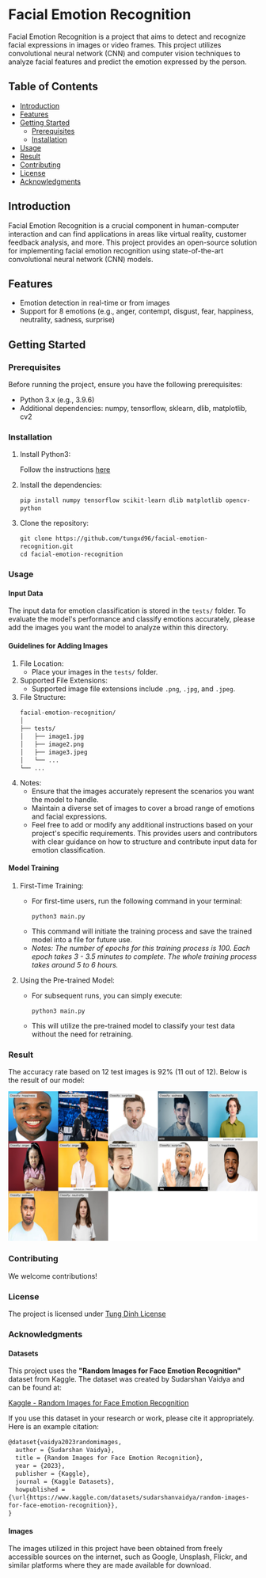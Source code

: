 # Facial Emotion Recognition

Facial Emotion Recognition is a project that aims to detect and recognize facial expressions in images or video frames. This project utilizes convolutional neural network (CNN) and computer vision techniques to analyze facial features and predict the emotion expressed by the person.

## Table of Contents

- [Introduction](#introduction)
- [Features](#features)
- [Getting Started](#getting-started)
  - [Prerequisites](#prerequisites)
  - [Installation](#installation)
- [Usage](#usage)
- [Result](#result)
- [Contributing](#contributing)
- [License](#license)
- [Acknowledgments](#acknowledgments)

## Introduction

Facial Emotion Recognition is a crucial component in human-computer interaction and can find applications in areas like virtual reality, customer feedback analysis, and more. This project provides an open-source solution for implementing facial emotion recognition using state-of-the-art convolutional neural network (CNN) models.

## Features

- Emotion detection in real-time or from images
- Support for 8 emotions (e.g., anger, contempt, disgust, fear, happiness, neutrality, sadness, surprise)

## Getting Started

### Prerequisites

Before running the project, ensure you have the following prerequisites:

- Python 3.x (e.g., 3.9.6)
- Additional dependencies: numpy, tensorflow, sklearn, dlib, matplotlib, cv2

### Installation

1. Install Python3:

    Follow the instructions [here](https://www.python.org/downloads/)

2. Install the dependencies:

    ```
    pip install numpy tensorflow scikit-learn dlib matplotlib opencv-python
    ```

3. Clone the repository:

    ```
    git clone https://github.com/tungxd96/facial-emotion-recognition.git
    cd facial-emotion-recognition
    ```

### Usage

#### Input Data

The input data for emotion classification is stored in the `tests/` folder. To evaluate the model's performance and classify emotions accurately, please add the images you want the model to analyze within this directory.

#### Guidelines for Adding Images

1. File Location:
    - Place your images in the `tests/` folder.
2. Supported File Extensions:
    - Supported image file extensions include `.png`, `.jpg`, and `.jpeg`.
3. File Structure:
    ```
    facial-emotion-recognition/
    │
    ├── tests/
    │   ├── image1.jpg
    │   ├── image2.png
    │   ├── image3.jpeg
    │   └── ...
    └── ...
    ```
3. Notes:
    - Ensure that the images accurately represent the scenarios you want the model to handle.
    - Maintain a diverse set of images to cover a broad range of emotions and facial expressions.
    - Feel free to add or modify any additional instructions based on your project's specific requirements. This provides users and contributors with clear guidance on how to structure and contribute input data for emotion classification.

#### Model Training

1. First-Time Training:

    - For first-time users, run the following command in your terminal:
        ```
        python3 main.py
        ```
    - This command will initiate the training process and save the trained model into a file for future use.
    - *Notes: The number of epochs for this training process is 100. Each epoch takes 3 - 3.5 minutes to complete. The whole training process takes around 5 to 6 hours.*

2. Using the Pre-trained Model:
    - For subsequent runs, you can simply execute:
        ```
        python3 main.py
        ```
    - This will utilize the pre-trained model to classify your test data without the need for retraining.

### Result

The accuracy rate based on 12 test images is 92% (11 out of 12). Below is the result of our model:

![Facial Emotion Recognition Result](https://github.com/tungxd96/facial-emotion-recognition/blob/main/results/result_1.png)

### Contributing

We welcome contributions!

### License

The project is licensed under [Tung Dinh License](https://github.com/tungxd96/facial-emotion-recognition/blob/main/LICENSE.md)

### Acknowledgments

#### Datasets
This project uses the **"Random Images for Face Emotion Recognition"** dataset from Kaggle. The dataset was created by Sudarshan Vaidya and can be found at:

[Kaggle - Random Images for Face Emotion Recognition](https://www.kaggle.com/datasets/sudarshanvaidya/random-images-for-face-emotion-recognition)

If you use this dataset in your research or work, please cite it appropriately. Here is an example citation:

```plaintext
@dataset{vaidya2023randomimages,
  author = {Sudarshan Vaidya},
  title = {Random Images for Face Emotion Recognition},
  year = {2023},
  publisher = {Kaggle},
  journal = {Kaggle Datasets},
  howpublished = {\url{https://www.kaggle.com/datasets/sudarshanvaidya/random-images-for-face-emotion-recognition}},
}
```

#### Images

The images utilized in this project have been obtained from freely accessible sources on the internet, such as Google, Unsplash, Flickr, and similar platforms where they are made available for download.